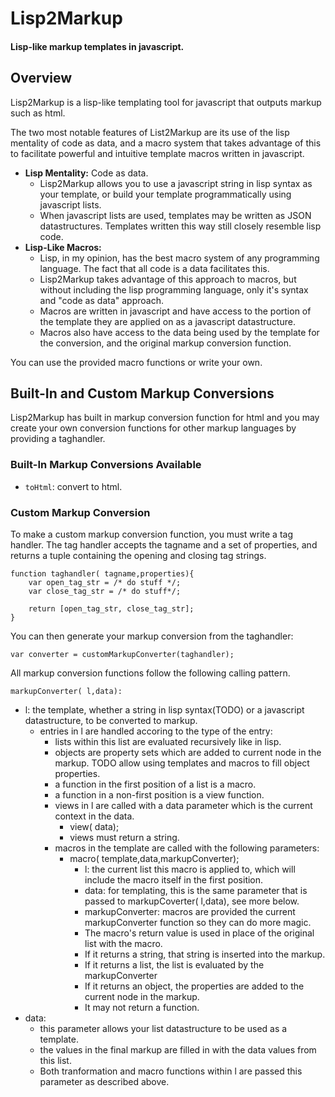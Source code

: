 

# Lisp2Markup
#### Lisp-like markup templates in javascript.

## Overview

Lisp2Markup is a lisp-like templating tool for javascript that outputs markup such as html.

The two most notable features of List2Markup are its use of the lisp mentality of code as data,
and a macro system that takes advantage of this to facilitate powerful and intuitive template macros written in javascript.
 * __Lisp Mentality:__ Code as data.
   * Lisp2Markup allows you to use a javascript string in lisp syntax as your template, or build your template programmatically using javascript lists.
   * When javascript lists are used, templates may be written as JSON datastructures.  Templates written this way still closely resemble lisp code.
 * __Lisp-Like Macros:__
   * Lisp, in my opinion, has the best macro system of any programming language.
     The fact that all code is a data facilitates this.
   * Lisp2Markup takes advantage of this approach to macros, but without including the lisp programming language, only it's syntax and "code as data" approach.
   * Macros are written in javascript and have access to the portion of the template they are applied on as a javascript datastructure.
   * Macros also have access to the data being used by the template for the conversion, and the original markup conversion function.
     

You can use the provided macro functions or write your own.

## Built-In and Custom Markup Conversions

Lisp2Markup has built in markup conversion function for html and you may create your own conversion
functions for other markup languages by providing a taghandler.

### Built-In Markup Conversions Available

 * <code>toHtml</code>: convert to html.

### Custom Markup Conversion

To make a custom markup conversion function, you must write a tag handler.
The tag handler accepts the tagname and a set of properties,
and returns a tuple containing the opening and closing tag strings.

    function taghandler( tagname,properties){
        var open_tag_str = /* do stuff */;
        var close_tag_str = /* do stuff*/;

        return [open_tag_str, close_tag_str];
    }
    
You can then generate your markup conversion from the taghandler: 

    var converter = customMarkupConverter(taghandler);


All markup conversion functions follow the following calling pattern.

    markupConverter( l,data):


  * l: the template, whether a string in lisp syntax(TODO) or a javascript datastructure, to be converted to markup.
    * entries in l are handled accoring to the type of the entry:
      - lists within this list are evaluated recursively like in lisp.
      - objects are property sets which are added to current node in the markup. TODO allow using templates and macros to fill object properties.
      - a function in the first position of a list is a macro.
      - a function in a non-first position is a view function.
      - views in l are called with a data parameter which is the current context in the data.
         * view( data);
         * views must return a string.
      - macros in the template are called with the following parameters:
         * macro( template,data,markupConverter);
           - l: the current list this macro is applied to,
                which will include the macro itself in the first position.
           - data: for templating, this is the same parameter that is passed to markupCoverter( l,data), see more below.
           - markupConverter: macros are provided the current markupConverter function so they can do more magic.
           * The macro's return value is used in place of the original list with the macro.
           * If it returns a string, that string is inserted into the markup.
           * If it returns a list, the list is evaluated by the markupConverter
           * If it returns an object, the properties are added to the current node in the markup.
           * It may not return a function. 
  * data:
    * this parameter allows your list datastructure to be used as a template.
    * the values in the final markup are filled in with the data values from this list.
    * Both tranformation and macro functions within l are passed this parameter as described above.
 

